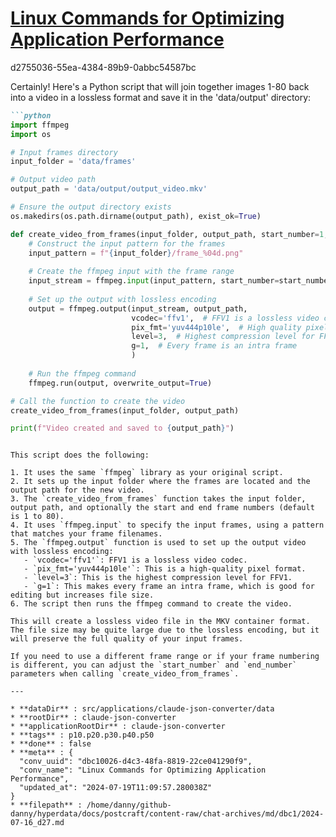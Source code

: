 # [Linux Commands for Optimizing Application Performance](https://claude.ai/chat/dbc10026-d4c3-48fa-8819-22ce041290f9)

d2755036-55ea-4384-89b9-0abbc54587bc

 Certainly! Here's a Python script that will join together images 1-80 back into a video in a lossless format and save it in the 'data/output' directory:

```markdown
```python
import ffmpeg
import os

# Input frames directory
input_folder = 'data/frames'

# Output video path
output_path = 'data/output/output_video.mkv'

# Ensure the output directory exists
os.makedirs(os.path.dirname(output_path), exist_ok=True)

def create_video_from_frames(input_folder, output_path, start_number=1, end_number=80):
    # Construct the input pattern for the frames
    input_pattern = f"{input_folder}/frame_%04d.png"
    
    # Create the ffmpeg input with the frame range
    input_stream = ffmpeg.input(input_pattern, start_number=start_number, end_number=end_number)
    
    # Set up the output with lossless encoding
    output = ffmpeg.output(input_stream, output_path,
                           vcodec='ffv1',  # FFV1 is a lossless video codec
                           pix_fmt='yuv444p10le',  # High quality pixel format
                           level=3,  # Highest compression level for FFV1
                           g=1,  # Every frame is an intra frame
                           )
    
    # Run the ffmpeg command
    ffmpeg.run(output, overwrite_output=True)

# Call the function to create the video
create_video_from_frames(input_folder, output_path)

print(f"Video created and saved to {output_path}")
```
```

This script does the following:

1. It uses the same `ffmpeg` library as your original script.
2. It sets up the input folder where the frames are located and the output path for the new video.
3. The `create_video_from_frames` function takes the input folder, output path, and optionally the start and end frame numbers (default is 1 to 80).
4. It uses `ffmpeg.input` to specify the input frames, using a pattern that matches your frame filenames.
5. The `ffmpeg.output` function is used to set up the output video with lossless encoding:
   - `vcodec='ffv1'`: FFV1 is a lossless video codec.
   - `pix_fmt='yuv444p10le'`: This is a high-quality pixel format.
   - `level=3`: This is the highest compression level for FFV1.
   - `g=1`: This makes every frame an intra frame, which is good for editing but increases file size.
6. The script then runs the ffmpeg command to create the video.

This will create a lossless video file in the MKV container format. The file size may be quite large due to the lossless encoding, but it will preserve the full quality of your input frames.

If you need to use a different frame range or if your frame numbering is different, you can adjust the `start_number` and `end_number` parameters when calling `create_video_from_frames`.

---

* **dataDir** : src/applications/claude-json-converter/data
* **rootDir** : claude-json-converter
* **applicationRootDir** : claude-json-converter
* **tags** : p10.p20.p30.p40.p50
* **done** : false
* **meta** : {
  "conv_uuid": "dbc10026-d4c3-48fa-8819-22ce041290f9",
  "conv_name": "Linux Commands for Optimizing Application Performance",
  "updated_at": "2024-07-19T11:09:57.280038Z"
}
* **filepath** : /home/danny/github-danny/hyperdata/docs/postcraft/content-raw/chat-archives/md/dbc1/2024-07-16_d27.md